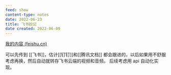 ```yaml
---
feed: show
content-type: notes
date: 2022-06-23
title: 飞书妙记
date created: 2022-06-09
---
```


[我的内容 (feishu.cn)](https://yz3vq78x1p.feishu.cn/minutes/me)

可以先传到 [[飞书]]，估计[[钉钉]]和[[腾讯文档]] 都会跟进的，以后如果用不舒服考虑再换，然后自动就转存飞书云端的视频和音频。
后续考虑用 api 自动化实现。
